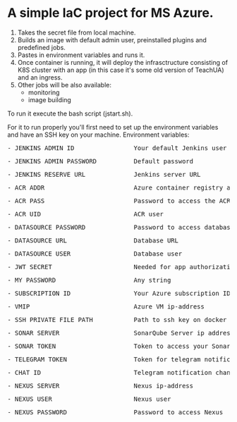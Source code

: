 # A simple IaC project for MS Azure.
1. Takes the secret file from local machine.
2. Builds an image with default admin user, preinstalled plugins and predefined jobs.
3. Pastes in environment variables and runs it.
4. Once container is running, it will deploy the infrasctructure consisting of K8S cluster with an app (in this case it's some old version of TeachUA) and an ingress.
5. Other jobs will be also available:
   - monitoring
   - image building

To run it execute the bash script (jstart.sh).

For it to run properly you'll first need to set up the environment variables and have an SSH key on your machine.
Environment variables:
  <pre>- JENKINS_ADMIN_ID                Your default Jenkins user</pre>
  <pre>- JENKINS_ADMIN_PASSWORD          Default password</pre>
  <pre>- JENKINS_RESERVE_URL             Jenkins server URL</pre>
  <pre>- ACR_ADDR                        Azure container registry address</pre>
  <pre>- ACR_PASS                        Password to access the ACR</pre>
  <pre>- ACR_UID                         ACR user</pre>
  <pre>- DATASOURCE_PASSWORD             Password to access database</pre>
  <pre>- DATASOURCE_URL                  Database URL</pre>
  <pre>- DATASOURCE_USER                 Database user</pre>
  <pre>- JWT_SECRET                      Needed for app authorization (any string will do)</pre>
  <pre>- MY_PASSWORD                     Any string</pre>
  <pre>- SUBSCRIPTION_ID                 Your Azure subscription ID</pre>
  <pre>- VMIP                            Azure VM ip-address</pre>
  <pre>- SSH_PRIVATE_FILE_PATH           Path to ssh key on docker container (NOT VM)</pre>
  <pre>- SONAR_SERVER                    SonarQube Server ip address</pre>
  <pre>- SONAR_TOKEN                     Token to access your SonarQube Server</pre>
  <pre>- TELEGRAM_TOKEN                  Token for telegram notification bot</pre>
  <pre>- CHAT_ID                         Telegram notification channel id</pre>
  <pre>- NEXUS_SERVER                    Nexus ip-address</pre>
  <pre>- NEXUS_USER                      Nexus user</pre>
  <pre>- NEXUS_PASSWORD                  Password to access Nexus</pre>
